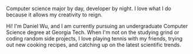 Computer science major by day, developer by night. I love what I do because it allows my creativity to reign.

Hi! I'm Daniel Wu, and I am currently pursuing an undergraduate Computer Science degree at Georgia Tech.
When I'm not on the studying grind or coding random side projects, I love playing tennis with my friends, trying out new cooking recipes, and catching up on the latest scientific trends.
